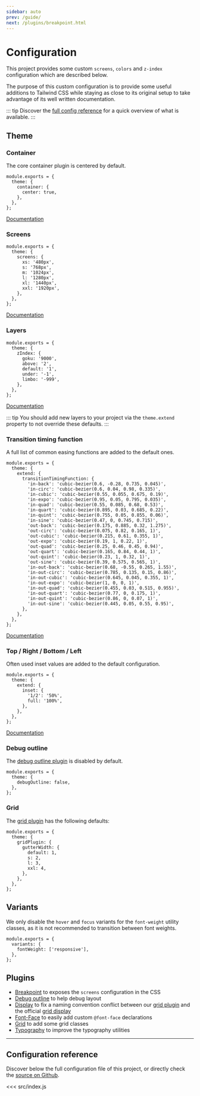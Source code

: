 ```yaml
---
sidebar: auto
prev: /guide/
next: /plugins/breakpoint.html
---
```


# Configuration

This project provides some custom `screens`, `colors` and `z-index` configuration which are described below.

The purpose of this custom configuration is to provide some useful additions to Tailwind CSS while staying as close to its original setup to take advantage of its well written documentation.

::: tip
Discover the [full config reference](./reference.md) for a quick overview of what is available.
:::

## Theme

### Container

The core container plugin is centered by default.

```js{3-5}
module.exports = {
  theme: {
    container: {
      center: true,
    },
  },
};
```

[Documentation](https://tailwindcss.com/docs/container#centering-by-default)

### Screens

```js{3-10}
module.exports = {
  theme: {
    screens: {
      xs: '480px',
      s: '768px',
      m: '1024px',
      l: '1280px',
      xl: '1440px',
      xxl: '1920px',
    },
  },
};
```

[Documentation](https://tailwindcss.com/docs/theme/#screens)

### Layers

```js{3-9}
module.exports = {
  theme: {
    zIndex: {
      goku: '9000',
      above: '2',
      default: '1',
      under: '-1',
      limbo: '-999',
    },
  },
};
```

[Documentation](https://tailwindcss.com/docs/z-index/)

::: tip
You should add new layers to your project via the `theme.extend` property to not override these defaults.
:::

### Transition timing function

A full list of common easing functions are added to the default ones.

```js{4-29}
module.exports = {
  theme: {
    extend: {
      transitionTimingFunction: {
        'in-back': 'cubic-bezier(0.6, -0.28, 0.735, 0.045)',
        'in-circ': 'cubic-bezier(0.6, 0.04, 0.98, 0.335)',
        'in-cubic': 'cubic-bezier(0.55, 0.055, 0.675, 0.19)',
        'in-expo': 'cubic-bezier(0.95, 0.05, 0.795, 0.035)',
        'in-quad': 'cubic-bezier(0.55, 0.085, 0.68, 0.53)',
        'in-quart': 'cubic-bezier(0.895, 0.03, 0.685, 0.22)',
        'in-quint': 'cubic-bezier(0.755, 0.05, 0.855, 0.06)',
        'in-sine': 'cubic-bezier(0.47, 0, 0.745, 0.715)',
        'out-back': 'cubic-bezier(0.175, 0.885, 0.32, 1.275)',
        'out-circ': 'cubic-bezier(0.075, 0.82, 0.165, 1)',
        'out-cubic': 'cubic-bezier(0.215, 0.61, 0.355, 1)',
        'out-expo': 'cubic-bezier(0.19, 1, 0.22, 1)',
        'out-quad': 'cubic-bezier(0.25, 0.46, 0.45, 0.94)',
        'out-quart': 'cubic-bezier(0.165, 0.84, 0.44, 1)',
        'out-quint': 'cubic-bezier(0.23, 1, 0.32, 1)',
        'out-sine': 'cubic-bezier(0.39, 0.575, 0.565, 1)',
        'in-out-back': 'cubic-bezier(0.68, -0.55, 0.265, 1.55)',
        'in-out-circ': 'cubic-bezier(0.785, 0.135, 0.15, 0.86)',
        'in-out-cubic': 'cubic-bezier(0.645, 0.045, 0.355, 1)',
        'in-out-expo': 'cubic-bezier(1, 0, 0, 1)',
        'in-out-quad': 'cubic-bezier(0.455, 0.03, 0.515, 0.955)',
        'in-out-quart': 'cubic-bezier(0.77, 0, 0.175, 1)',
        'in-out-quint': 'cubic-bezier(0.86, 0, 0.07, 1)',
        'in-out-sine': 'cubic-bezier(0.445, 0.05, 0.55, 0.95)',
      },
    },
  },
};
```

[Documentation](https://tailwindcss.com/docs/transition-timing-function/)

### Top / Right / Bottom / Left

Often used inset values are added to the default configuration.

```js{4-7}
module.exports = {
  theme: {
    extend: {
      inset: {
        '1/2': '50%',
        full: '100%',
      },
    },
  },
};
```

[Documentation](https://tailwindcss.com/docs/top-right-bottom-left/)

### Debug outline

The [debug outline plugin](#debug-outline-2) is disabled by default.

```js{3}
module.exports = {
  theme: {
    debugOutline: false,
  },
};
```

### Grid

The [grid plugin](#grid-2) has the following defaults:

```js{3-10}
module.exports = {
  theme: {
    gridPlugin: {
      gutterWidth: {
        default: 1,
        s: 2,
        l: 3,
        xxl: 4,
      },
    },
  },
};
```

## Variants

We only disable the `hover` and `focus` variants for the `font-weight` utility classes, as it is not recommended to transition between font weights.

```js{3}
module.exports = {
  variants: {
    fontWeight: ['responsive'],
  },
};
```

## Plugins

- [Breakpoint](/plugins/breakpoint.html) to exposes the `screens` configuration in the CSS
- [Debug outline](/plugins/debug-outline.html) to help debug layout
- [Display](/plugins/display.html) to fix a naming convention conflict between our [grid plugin](/plugins/grid.html) and the official [grid display](https://tailwindcss.com/docs/display/#grid)
- [Font-Face](/plugins/font-face.html) to easily add custom `@font-face` declarations
- [Grid](/plugins/grid.html) to add some grid classes
- [Typography](/plugins/typography.html) to improve the typography utilities

---

## Configuration reference

Discover below the full configuration file of this project, or directly check the [source on Github](https://github.com/studiometa/tailwind-config/blob/develop/src/index.js).

<<< src/index.js
